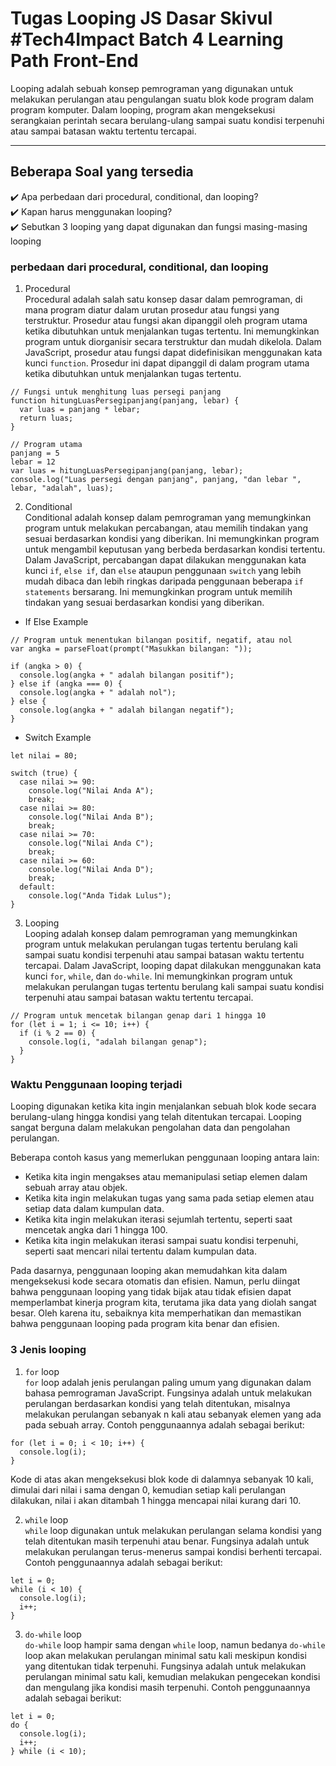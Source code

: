 # Tugas Looping JS Dasar Skivul #Tech4Impact Batch 4 Learning Path Front-End

Looping adalah sebuah konsep pemrograman yang digunakan untuk melakukan perulangan atau pengulangan suatu blok kode program dalam program komputer. Dalam looping, program akan mengeksekusi serangkaian perintah secara berulang-ulang sampai suatu kondisi terpenuhi atau sampai batasan waktu tertentu tercapai.

---

## Beberapa Soal yang tersedia

:heavy_check_mark: Apa perbedaan dari procedural, conditional, dan looping?\
:heavy_check_mark: Kapan harus menggunakan looping?\
:heavy_check_mark: Sebutkan 3 looping yang dapat digunakan dan fungsi masing-masing looping

### perbedaan dari procedural, conditional, dan looping

1. Procedural\
   Procedural adalah salah satu konsep dasar dalam pemrograman, di mana program diatur dalam urutan prosedur atau fungsi yang terstruktur. Prosedur atau fungsi akan dipanggil oleh program utama ketika dibutuhkan untuk menjalankan tugas tertentu. Ini memungkinkan program untuk diorganisir secara terstruktur dan mudah dikelola. Dalam JavaScript, prosedur atau fungsi dapat didefinisikan menggunakan kata kunci `function`. Prosedur ini dapat dipanggil di dalam program utama ketika dibutuhkan untuk menjalankan tugas tertentu.

```
// Fungsi untuk menghitung luas persegi panjang
function hitungLuasPersegipanjang(panjang, lebar) {
  var luas = panjang * lebar;
  return luas;
}

// Program utama
panjang = 5
lebar = 12
var luas = hitungLuasPersegipanjang(panjang, lebar);
console.log("Luas persegi dengan panjang", panjang, "dan lebar ", lebar, "adalah", luas);
```

2. Conditional\
   Conditional adalah konsep dalam pemrograman yang memungkinkan program untuk melakukan percabangan, atau memilih tindakan yang sesuai berdasarkan kondisi yang diberikan. Ini memungkinkan program untuk mengambil keputusan yang berbeda berdasarkan kondisi tertentu. Dalam JavaScript, percabangan dapat dilakukan menggunakan kata kunci `if`, `else if`, dan `else` ataupun penggunaan `switch` yang lebih mudah dibaca dan lebih ringkas daripada penggunaan beberapa `if statements` bersarang. Ini memungkinkan program untuk memilih tindakan yang sesuai berdasarkan kondisi yang diberikan.

- If Else Example

```
// Program untuk menentukan bilangan positif, negatif, atau nol
var angka = parseFloat(prompt("Masukkan bilangan: "));

if (angka > 0) {
  console.log(angka + " adalah bilangan positif");
} else if (angka === 0) {
  console.log(angka + " adalah nol");
} else {
  console.log(angka + " adalah bilangan negatif");
}
```

- Switch Example

```
let nilai = 80;

switch (true) {
  case nilai >= 90:
    console.log("Nilai Anda A");
    break;
  case nilai >= 80:
    console.log("Nilai Anda B");
    break;
  case nilai >= 70:
    console.log("Nilai Anda C");
    break;
  case nilai >= 60:
    console.log("Nilai Anda D");
    break;
  default:
    console.log("Anda Tidak Lulus");
}
```

3. Looping\
   Looping adalah konsep dalam pemrograman yang memungkinkan program untuk melakukan perulangan tugas tertentu berulang kali sampai suatu kondisi terpenuhi atau sampai batasan waktu tertentu tercapai. Dalam JavaScript, looping dapat dilakukan menggunakan kata kunci `for`, `while`, dan `do-while`. Ini memungkinkan program untuk melakukan perulangan tugas tertentu berulang kali sampai suatu kondisi terpenuhi atau sampai batasan waktu tertentu tercapai.

```
// Program untuk mencetak bilangan genap dari 1 hingga 10
for (let i = 1; i <= 10; i++) {
  if (i % 2 == 0) {
    console.log(i, "adalah bilangan genap");
  }
}
```

### Waktu Penggunaan looping terjadi

Looping digunakan ketika kita ingin menjalankan sebuah blok kode secara berulang-ulang hingga kondisi yang telah ditentukan tercapai. Looping sangat berguna dalam melakukan pengolahan data dan pengolahan perulangan.

Beberapa contoh kasus yang memerlukan penggunaan looping antara lain:

- Ketika kita ingin mengakses atau memanipulasi setiap elemen dalam sebuah array atau objek.
- Ketika kita ingin melakukan tugas yang sama pada setiap elemen atau setiap data dalam kumpulan data.
- Ketika kita ingin melakukan iterasi sejumlah tertentu, seperti saat mencetak angka dari 1 hingga 100.
- Ketika kita ingin melakukan iterasi sampai suatu kondisi terpenuhi, seperti saat mencari nilai tertentu dalam kumpulan data.

Pada dasarnya, penggunaan looping akan memudahkan kita dalam mengeksekusi kode secara otomatis dan efisien. Namun, perlu diingat bahwa penggunaan looping yang tidak bijak atau tidak efisien dapat memperlambat kinerja program kita, terutama jika data yang diolah sangat besar. Oleh karena itu, sebaiknya kita memperhatikan dan memastikan bahwa penggunaan looping pada program kita benar dan efisien.

### 3 Jenis looping

1. `for` loop\
   `for` loop adalah jenis perulangan paling umum yang digunakan dalam bahasa pemrograman JavaScript. Fungsinya adalah untuk melakukan perulangan berdasarkan kondisi yang telah ditentukan, misalnya melakukan perulangan sebanyak n kali atau sebanyak elemen yang ada pada sebuah array. Contoh penggunaannya adalah sebagai berikut:

```
for (let i = 0; i < 10; i++) {
  console.log(i);
}
```

Kode di atas akan mengeksekusi blok kode di dalamnya sebanyak 10 kali, dimulai dari nilai i sama dengan 0, kemudian setiap kali perulangan dilakukan, nilai i akan ditambah 1 hingga mencapai nilai kurang dari 10.

2. `while` loop\
   `while` loop digunakan untuk melakukan perulangan selama kondisi yang telah ditentukan masih terpenuhi atau benar. Fungsinya adalah untuk melakukan perulangan terus-menerus sampai kondisi berhenti tercapai. Contoh penggunaannya adalah sebagai berikut:

```
let i = 0;
while (i < 10) {
  console.log(i);
  i++;
}
```

3. `do-while` loop\
   `do-while` loop hampir sama dengan `while` loop, namun bedanya `do-while` loop akan melakukan perulangan minimal satu kali meskipun kondisi yang ditentukan tidak terpenuhi. Fungsinya adalah untuk melakukan perulangan minimal satu kali, kemudian melakukan pengecekan kondisi dan mengulang jika kondisi masih terpenuhi. Contoh penggunaannya adalah sebagai berikut:

```
let i = 0;
do {
  console.log(i);
  i++;
} while (i < 10);
```
